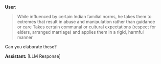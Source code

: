 **User:**
>While influenced by certain Indian familial norms, he takes them to extremes that result in abuse and manipulation rather than guidance or care
> Takes certain communal or cultural expectations (respect for elders, arranged marriage) and applies them in a rigid, harmful manner

Can you elaborate these?

**Assistant:**
[LLM Response]

